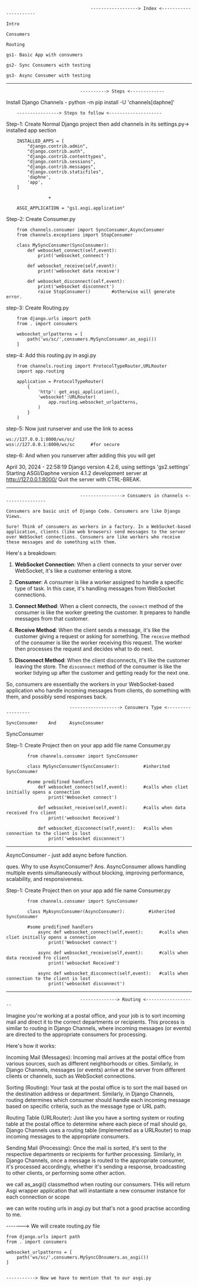                                     ------------------> Index <----------------------
        
    Intro

    Consumers

    Routing

    gs1- Basic App with consumers

    gs2- Sync Consumers with testing

    gs3- Async Consumer with testing
--------------------------------------------------------------------------------------------------------------------
                               
                                ----------> Steps <-------------


Install Django Channels - python -m pip install -U 'channels[daphne]'

        ----------------> Steps to follow <--------------------

Step-1: Create Normal Django project then add channels in its settings.py-> installed app section

        INSTALLED_APPS = [
            "django.contrib.admin",
            "django.contrib.auth",
            "django.contrib.contenttypes",
            "django.contrib.sessions",
            "django.contrib.messages",
            "django.contrib.staticfiles",
            'daphne',
            'app',
        ]

                    +

        ASGI_APPLICATION = "gs1.asgi.application"

Step-2: Create Consumer.py

        from channels.consumer import SyncConsumer,AsyncConsumer
        from channels.exceptions import StopConsumer

        class MySyncConsumer(SyncConsumer):
            def websocket_connect(self,event):
                print('websocket_conneect')
            
            def websocket_receive(self,event):
                print('websocket data receive')

            def websocket_disconnect(self,event):
                print('websocket disconnect')
                raise StopConsumer()        #otherwise will generate error.

step-3: Create Routing.py

        from django.urls import path
        from . import consumers

        websocket_urlpatterns = [
            path('ws/sc/',consumers.MySyncConsumer.as_asgi())
        ]

step-4: Add this routing.py in asgi.py

        from channels.routing import ProtocolTypeRouter,URLRouter
        import app.routing

        application = ProtocolTypeRouter(
            {
                'http': get_asgi_application(),
                'websocket':URLRouter(
                    app.routing.websocket_urlpatterns,
                )
            }
        )


step-5: Now just runserver and use the link to acess 

    ws://127.0.0.1:8000/ws/sc/
    wss://127.0.0.1:8000/ws/sc      #for secure 

step-6: And when you runserver after adding this you will get

April 30, 2024 - 22:58:19
Django version 4.2.6, using settings 'gs2.settings'
Starting ASGI/Daphne version 4.1.2 development server at http://127.0.0.1:8000/
Quit the server with CTRL-BREAK.

--------------------------------------------------------------------------------------------------------------------

                                ----------------> Consumers in channels <----------------

    Consumers are basic unit of Django Code. Consumers are like Django Views.

    Sure! Think of consumers as workers in a factory. In a WebSocket-based application, clients (like web browsers) send messages to the server over WebSocket connections. Consumers are like workers who receive these messages and do something with them.

Here's a breakdown:

1. **WebSocket Connection**: When a client connects to your server over WebSocket, it's like a customer entering a store.

2. **Consumer**: A consumer is like a worker assigned to handle a specific type of task. In this case, it's handling messages from WebSocket connections.

3. **Connect Method**: When a client connects, the `connect` method of the consumer is like the worker greeting the customer. It prepares to handle messages from that customer.

4. **Receive Method**: When the client sends a message, it's like the customer giving a request or asking for something. The `receive` method of the consumer is like the worker receiving this request. The worker then processes the request and decides what to do next.

5. **Disconnect Method**: When the client disconnects, it's like the customer leaving the store. The `disconnect` method of the consumer is like the worker tidying up after the customer and getting ready for the next one.

So, consumers are essentially the workers in your WebSocket-based application who handle incoming messages from clients, do something with them, and possibly send responses back.


                            -------------------> Consumers Type <------------------

    SyncConsumer    And     AsyncConsumer


SyncConsumer

Step-1: Create Project then on your app add file name Consumer.py 

            from channels.consumer import SyncConsumer

            class MySyncConsumer(SyncConsumer):         #inherited SyncConsumer

            #some predifined handlers
                def websocket_connect(self,event):      #calls when cliet initially opens a connection
                    print('Websocket connect')

                def websocket_receive(self,event):      #calls when data received fro client
                    print('websocket Received')

                def websocket_disconnect(self,event):   #calls when connection to the client is lost
                    print('websocket disconnect')   

----------------------------------------------------------------------------------------------------


AsyncConsumer - just add async before function.

ques. Why to use AsyncConsumer?
Ans.  AsyncConsumer allows handling multiple events simultaneously without blocking, improving performance,         scalability, and responsiveness.

Step-1: Create Project then on your app add file name Consumer.py 

            from channels.consumer import SyncConsumer

            class MyAsyncConsumer(AsyncConsumer):         #inherited SyncConsumer

            #some predifined handlers
                async def websocket_connect(self,event):      #calls when cliet initially opens a connection
                    print('Websocket connect')

                async def websocket_receive(self,event):      #calls when data received fro client
                    print('websocket Received')

                async def websocket_disconnect(self,event):   #calls when connection to the client is lost
                    print('websocket disconnect')   


-------------------------------------------------------------------------------------------------------------------

                                --------------> Routing <-------------------

Imagine you're working at a postal office, and your job is to sort incoming mail and direct it to the correct departments or recipients. This process is similar to routing in Django Channels, where incoming messages (or events) are directed to the appropriate consumers for processing.

Here's how it works:

Incoming Mail (Messages):
        Incoming mail arrives at the postal office from various sources, such as different neighborhoods or cities. Similarly, in Django Channels, messages (or events) arrive at the server from different clients or channels, such as WebSocket connections.

Sorting (Routing):
        Your task at the postal office is to sort the mail based on the destination address or department. Similarly, in Django Channels, routing determines which consumer should handle each incoming message based on specific criteria, such as the message type or URL path.

Routing Table (URLRouter):
        Just like you have a sorting system or routing table at the postal office to determine where each piece of mail should go, Django Channels uses a routing table (implemented as a URLRouter) to map incoming messages to the appropriate consumers.

Sending Mail (Processing):
        Once the mail is sorted, it's sent to the respective departments or recipients for further processing. Similarly, in Django Channels, once a message is routed to the appropriate consumer, it's processed accordingly, whether it's sending a response, broadcasting to other clients, or performing some other action.



we call as_asgi() classmethod when routing our consumers.
THis will return Asgi wrapper application that will instantiate a new consumer instance for each connection or scope

we can write routing urls in asgi.py but that's not a good practise according to me.

-------> We will create routing.py file

    from django.urls import path
    from . import consumers

    websocket_urlpatterns = [
        path('ws/sc/',consumers.MySyncCOnsumers.as_asgi())
    ]


    -----------> Now we have to mention that to our asgi.py
